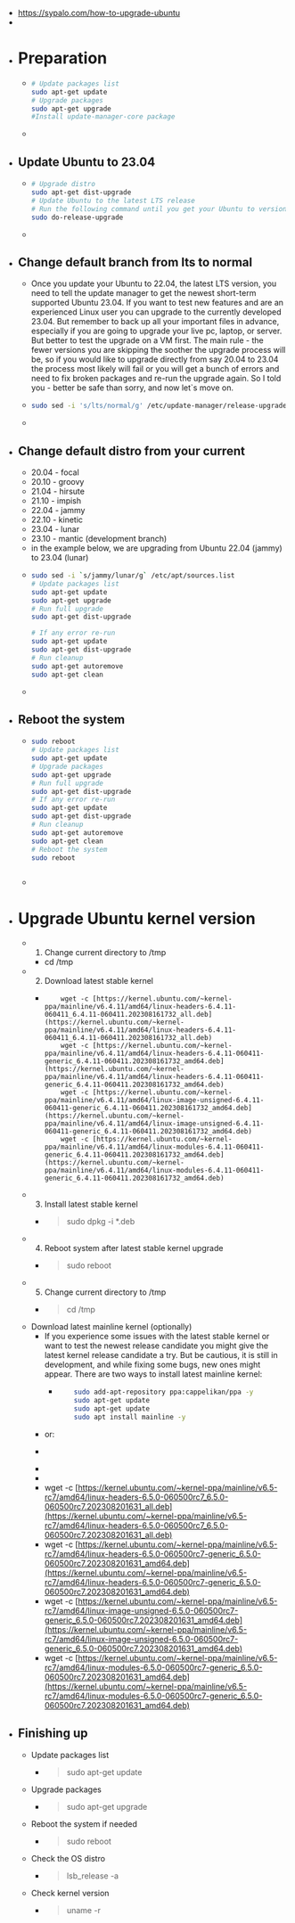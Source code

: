 - https://sypalo.com/how-to-upgrade-ubuntu
-
- # Preparation
	- ```bash
	  # Update packages list
	  sudo apt-get update
	  # Upgrade packages
	  sudo apt-get upgrade
	  #Install update-manager-core package
	  
	  ```
	-
- ## Update Ubuntu to 23.04
	- ```bash
	  # Upgrade distro
	  sudo apt-get dist-upgrade
	  # Update Ubuntu to the latest LTS release
	  # Run the following command until you get your Ubuntu to version 22.04:
	  sudo do-release-upgrade
	  
	  ```
	-
- ## Change default branch from lts to normal
	- Once you update your Ubuntu to 22.04, the latest LTS version, you need to tell the update manager to get the newest short-term supported Ubuntu 23.04. If you want to test new features and are an experienced Linux user you can upgrade to the currently developed 23.04. But remember to back up all your important files in advance, especially if you are going to upgrade your live pc, laptop, or server. But better to test the upgrade on a VM first. The main rule - the fewer versions you are skipping the soother the upgrade process will be, so if you would like to upgrade directly from say 20.04 to 23.04 the process most likely will fail or you will get a bunch of errors and need to fix broken packages and re-run the upgrade again. So I told you - better be safe than sorry, and now let`s move on.
	- ```bash
	  sudo sed -i 's/lts/normal/g' /etc/update-manager/release-upgrades
	  
	  ```
	-
- ## Change default distro from your current
	- 20.04 - focal
	- 20.10 - groovy
	- 21.04 - hirsute
	- 21.10 - impish
	- 22.04 - jammy
	- 22.10 - kinetic
	- 23.04 - lunar
	- 23.10 - mantic (development branch)
	- in the example below, we are upgrading from Ubuntu 22.04 (jammy) to 23.04 (lunar)
	- ```bash
	  sudo sed -i `s/jammy/lunar/g` /etc/apt/sources.list
	  # Update packages list
	  sudo apt-get update
	  sudo apt-get upgrade
	  # Run full upgrade
	  sudo apt-get dist-upgrade
	  
	  # If any error re-run
	  sudo apt-get update
	  sudo apt-get dist-upgrade
	  # Run cleanup
	  sudo apt-get autoremove
	  sudo apt-get clean
	  
	  ```
	-
- ## Reboot the system
	- ```bash
	  sudo reboot
	  # Update packages list
	  sudo apt-get update
	  # Upgrade packages
	  sudo apt-get upgrade
	  # Run full upgrade
	  sudo apt-get dist-upgrade
	  # If any error re-run
	  sudo apt-get update
	  sudo apt-get dist-upgrade
	  # Run cleanup
	  sudo apt-get autoremove
	  sudo apt-get clean
	  # Reboot the system
	  sudo reboot
	  
	  
	  
	  ```
	-
- # Upgrade Ubuntu kernel version
	- 1.  Change current directory to /tmp
		- cd /tmp
	- 2.  Download latest stable kernel
		- ```
		      wget -c [https://kernel.ubuntu.com/~kernel-ppa/mainline/v6.4.11/amd64/linux-headers-6.4.11-060411_6.4.11-060411.202308161732_all.deb](https://kernel.ubuntu.com/~kernel-ppa/mainline/v6.4.11/amd64/linux-headers-6.4.11-060411_6.4.11-060411.202308161732_all.deb)  
		      wget -c [https://kernel.ubuntu.com/~kernel-ppa/mainline/v6.4.11/amd64/linux-headers-6.4.11-060411-generic_6.4.11-060411.202308161732_amd64.deb](https://kernel.ubuntu.com/~kernel-ppa/mainline/v6.4.11/amd64/linux-headers-6.4.11-060411-generic_6.4.11-060411.202308161732_amd64.deb)  
		      wget -c [https://kernel.ubuntu.com/~kernel-ppa/mainline/v6.4.11/amd64/linux-image-unsigned-6.4.11-060411-generic_6.4.11-060411.202308161732_amd64.deb](https://kernel.ubuntu.com/~kernel-ppa/mainline/v6.4.11/amd64/linux-image-unsigned-6.4.11-060411-generic_6.4.11-060411.202308161732_amd64.deb)  
		      wget -c [https://kernel.ubuntu.com/~kernel-ppa/mainline/v6.4.11/amd64/linux-modules-6.4.11-060411-generic_6.4.11-060411.202308161732_amd64.deb](https://kernel.ubuntu.com/~kernel-ppa/mainline/v6.4.11/amd64/linux-modules-6.4.11-060411-generic_6.4.11-060411.202308161732_amd64.deb)
		    ```
	- 3.  Install latest stable kernel
		- >sudo dpkg -i *.deb
	- 4.  Reboot system after latest stable kernel upgrade
		- >sudo reboot
	- 5.  Change current directory to /tmp
		- >cd /tmp
	- Download latest mainline kernel (optionally)
		- If you experience some issues with the latest stable kernel or want to test the newest release candidate you might give the latest kernel release candidate a try. But be cautious, it is still in development, and while fixing some bugs, new ones might appear. There are two ways to install latest mainline kernel:
			- ```bash
			      sudo add-apt-repository ppa:cappelikan/ppa -y
			      sudo apt-get update
			      sudo apt-get update
			      sudo apt install mainline -y
			  ```
		- or:
		- ```bash
		  ```
		-
		-
		- wget -c [https://kernel.ubuntu.com/~kernel-ppa/mainline/v6.5-rc7/amd64/linux-headers-6.5.0-060500rc7_6.5.0-060500rc7.202308201631_all.deb](https://kernel.ubuntu.com/~kernel-ppa/mainline/v6.5-rc7/amd64/linux-headers-6.5.0-060500rc7_6.5.0-060500rc7.202308201631_all.deb)
		- wget -c [https://kernel.ubuntu.com/~kernel-ppa/mainline/v6.5-rc7/amd64/linux-headers-6.5.0-060500rc7-generic_6.5.0-060500rc7.202308201631_amd64.deb](https://kernel.ubuntu.com/~kernel-ppa/mainline/v6.5-rc7/amd64/linux-headers-6.5.0-060500rc7-generic_6.5.0-060500rc7.202308201631_amd64.deb)
		- wget -c [https://kernel.ubuntu.com/~kernel-ppa/mainline/v6.5-rc7/amd64/linux-image-unsigned-6.5.0-060500rc7-generic_6.5.0-060500rc7.202308201631_amd64.deb](https://kernel.ubuntu.com/~kernel-ppa/mainline/v6.5-rc7/amd64/linux-image-unsigned-6.5.0-060500rc7-generic_6.5.0-060500rc7.202308201631_amd64.deb)
		- wget -c [https://kernel.ubuntu.com/~kernel-ppa/mainline/v6.5-rc7/amd64/linux-modules-6.5.0-060500rc7-generic_6.5.0-060500rc7.202308201631_amd64.deb](https://kernel.ubuntu.com/~kernel-ppa/mainline/v6.5-rc7/amd64/linux-modules-6.5.0-060500rc7-generic_6.5.0-060500rc7.202308201631_amd64.deb)
- ## Finishing up
	- Update packages list
		- >sudo apt-get update
	- Upgrade packages
		- >sudo apt-get upgrade
	- Reboot the system if needed
		- >sudo reboot
	- Check the OS distro
		- >lsb_release -a
	- Check kernel version
		- >uname -r